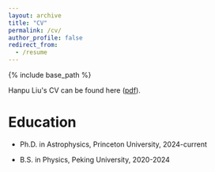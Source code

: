 ```yaml
---
layout: archive
title: "CV"
permalink: /cv/
author_profile: false
redirect_from:
  - /resume
---
```


{% include base_path %}

Hanpu Liu's CV can be found here ([pdf](https://hanpu-liu.github.io/files/Academic_CV.pdf)).

Education
======
* Ph.D. in Astrophysics, Princeton University, 2024-current

* B.S. in Physics, Peking University, 2020-2024
